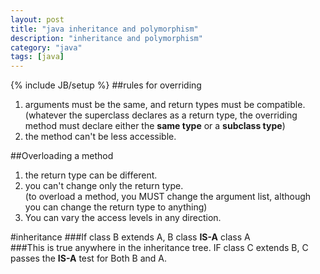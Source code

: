 ```yaml
---
layout: post
title: "java inheritance and polymorphism"
description: "inheritance and polymorphism"
category: "java"
tags: [java]
---
```

{% include JB/setup %}
##rules for overriding
1. arguments must be the same, and return types must be compatible.  
	(whatever the superclass declares as a return type, the overriding method must declare either the **same type** or a **subclass type**)
2. the method can't be less accessible.

##Overloading a method
1. the return type can be different.
2. you can't change only the return type.  
	(to overload a method, you MUST change the argument list, although you can change the return type to anything)
3. You can vary the access levels in any direction.


#inheritance
###If class B extends A, B class **IS-A** class A  
###This is true anywhere in the inheritance tree. IF class C extends B, C passes the **IS-A** test for Both B and A.